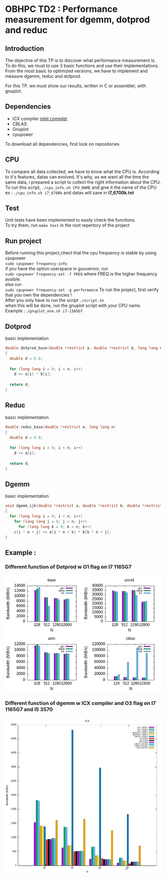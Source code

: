 # **OBHPC TD2** : Performance measurement for dgemm, dotprod and reduc

## **Introduction**

The objective of this TP is to discover what performance measurement is. To do this, we must to use 3 basic functions and use their implementations. From the most basic to optimized versions, we have to implement and measure dgemm, reduc and dotprod.  

For this TP, we must show our results, written in C or assembler, with gnuplot.
  
## **Dependencies**

- ICX compiler [intel compiler](https://www.intel.com/content/www/us/en/developer/tools/oneapi/base-toolkit-download.html)
- CBLAS 
- Gnuplot
- cpupower

To download all dependencies, first look on repositories

## **CPU**

To compare all data collected, we have to know what the CPU is. According to it's features, datas can evolved. It's why, as we want all the time the same data, i prepared a script to collect the right information about the CPU. 
To run this script, `./cpu_info.sh CPU_NAME` and give it the name of the CPU  
ex : `./cpu_info.sh i7_6700k` and datas will save in **i7_6700k.txt**


## **Test**

Unit tests have been implemented to easily check the functions.  
To try them, run `make test` in the root repertory of the project

## **Run project**

Before running this project,chect that the cpu frequency is stable by using cpupower  
`sudo cpupower frequency-info`  
if you have the option userspace in gouvernor, run  
`sudo cpupower frequency-set -f FREQ` where FREQ is the higher frequency avaible.  
else run  
`sudo cpupower frequency-set -g performance` 
To run the project, first verify that you own the dependencies !   
After you only have to run the script `./script.sh`  
when this will be done, run the gnuplot script with your CPU name.   
Example :`./gnuplot_one.sh i7-1165G7` 

## **Dotprod**

basic implementation  
```c
double dotprod_base(double *restrict a, double *restrict b, long long n)
{
  double d = 0.0;
  
  for (long long i = 0; i < n; i++)
    d += a[i] * b[i];

  return d;
}
```

## **Reduc**

basic implementation  
```c
double reduc_base(double *restrict a, long long n)
{
  double d = 0.0;
  
  for (long long i = 0; i < n; i++)
    d += a[i];

  return d;
}
```

## **Dgemm**

basic implementation  
```c
void dgemm_ijk(double *restrict a, double *restrict b, double *restrict c, long long n)
{
  for (long long i = 0; i < n; i++)
    for (long long j = 0; j < n; j++)
      for (long long k = 0; k < n; k++)
	c[i * n + j] += a[i * n + k] * b[k * n + j];
}
```

## Example :
### Different function of Dotprod w O1 flag on I7 1165G7
<img src="example1.png" width="600">

### Different function of dgemm w ICX compiler and O3 flag on I7 1165G7 and I5 3570
<img src="example2.png" width="600">
